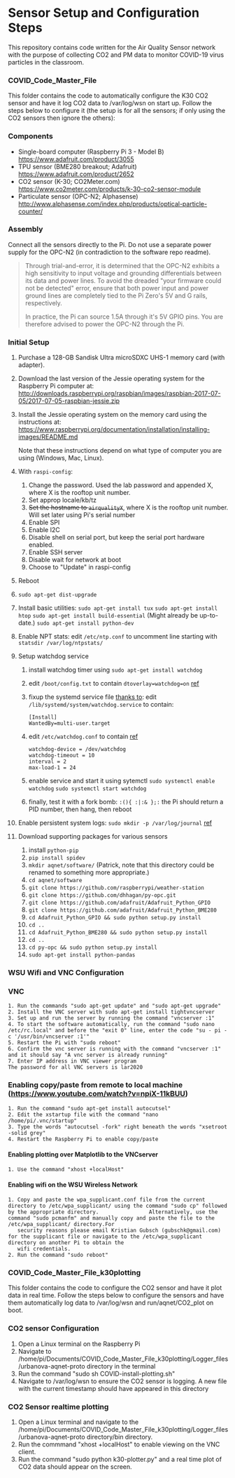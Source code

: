 # Sensor Setup and Configuration Steps
This repository contains code written for the Air Quality Sensor network with the purpose of collecting CO2 and PM data to monitor COVID-19 virus particles in the classroom.

### COVID_Code_Master_File 
This folder contains the code to automatically configure the K30 CO2 sensor and have it log CO2 data to /var/log/wsn on start up. Follow the steps below to configure it (the setup is for all the sensors; if only using the CO2 sensors then ignore the others):

### Components

* Single-board computer (Raspberry Pi 3 - Model B)
    <https://www.adafruit.com/product/3055>
* TPU sensor (BME280 breakout; Adafruit)
    <https://www.adafruit.com/product/2652>
* CO2 sensor (K-30; CO2Meter.com)
    <https://www.co2meter.com/products/k-30-co2-sensor-module>
* Particulate sensor (OPC-N2; Alphasense)
    <http://www.alphasense.com/index.php/products/optical-particle-counter/>

### Assembly

Connect all the sensors directly to the Pi. Do not use a separate power supply
for the OPC-N2 (in contradiction to the software repo readme).

> Through trial-and-error, it is determined that the OPC-N2 exhibits a high
> sensitivity to input voltage and grounding differentials between its data
> and power lines. To avoid the dreaded "your firmware could not be detected"
> error, ensure that both power input and power ground lines are completely
> tied to the Pi Zero's 5V and G rails, respectively. 
>
> In practice, the Pi can source 1.5A through it's 5V GPIO pins. You are
> therefore advised to power the OPC-N2 through the Pi. 

### Initial Setup

1. Purchase a 128-GB Sandisk Ultra microSDXC UHS-1 memory card (with adapter).

2. Download the last version of the Jessie operating system for the Raspberry Pi computer at:
       http://downloads.raspberrypi.org/raspbian/images/raspbian-2017-07-05/2017-07-05-raspbian-jessie.zip

3. Install the Jessie operating system on the memory card using the instructions at:
       https://www.raspberrypi.org/documentation/installation/installing-images/README.md

   Note that these instructions depend on what type of computer you are using (Windows, Mac, Linux).

4. With `raspi-config`:
    1. Change the password. Used the lab password and appended X, where X is the rooftop unit number.
    2. Set approp locale/kb/tz
    3. ~~Set the hostname to `airqualityX`~~, where X is the rooftop unit number. 
            Will set later using Pi's serial number
    4. Enable SPI
    5. Enable I2C
    6. Disable shell on serial port, but keep the serial port hardware enabled.
    7. Enable SSH server
    8. Disable wait for network at boot
    9. Choose to "Update" in raspi-config
5. Reboot
6. `sudo apt-get dist-upgrade`
7. Install basic utilities:
    `sudo apt-get install tux`
    `sudo apt-get install htop`
    `sudo apt-get install build-essential`  (Might already be up-to-date.)
    `sudo apt-get install python-dev`



8. Enable NPT stats: edit `/etc/ntp.conf` to uncomment line starting
    with `statsdir /var/log/ntpstats/`

9. Setup watchdog service
    1. install watchdog timer using `sudo apt-get install watchdog`
    2. edit `/boot/config.txt` to contain `dtoverlay=watchdog=on`
       [ref](https://github.com/raspberrypi/linux/issues/1285#issuecomment-182264729)
    3. fixup the systemd service file [thanks to](https://kd8twg.net/2015/10/30/raspberry-pi-enabling-watchdog-on-raspbian-jessie/):
       edit `/lib/systemd/system/watchdog.service` to contain:

        ```
        [Install]
        WantedBy=multi-user.target
        ```

    4. edit `/etc/watchdog.conf` to contain
       [ref](https://blog.kmp.or.at/watchdog-for-raspberry-pi/)

        ```
        watchdog-device = /dev/watchdog
        watchdog-timeout = 10
        interval = 2
        max-load-1 = 24
        ```

    5. enable service and start it using sytemctl
        `sudo systemctl enable watchdog`
        `sudo systemctl start watchdog`
        
    6. finally, test it with a fork bomb: `:(){ :|:& };:`
       the Pi should return a PID number, then hang, then reboot

10. Enable persistent system logs: `sudo mkdir -p /var/log/journal`
    [ref](https://www.digitalocean.com/community/tutorials/how-to-use-journalctl-to-view-and-manipulate-systemd-logs)

11. Download supporting packages for various sensors
    1. install `python-pip`
    2. `pip install spidev`
    3. `mkdir aqnet/software/`   (Patrick, note that this directory could be renamed to something more appropriate.)
    4. `cd aqnet/software`
    3. `git clone https://github.com/raspberrypi/weather-station`
    4. `git clone https://github.com/dhhagan/py-opc.git`
    5. `git clone https://github.com/adafruit/Adafruit_Python_GPIO`
    6. `git clone https://github.com/adafruit/Adafruit_Python_BME280`
    7. `cd Adafruit_Python_GPIO && sudo python setup.py install`
    8. `cd ..`
    9. `cd Adafruit_Python_BME280 && sudo python setup.py install`
    10. `cd ..`
    11. `cd py-opc && sudo python setup.py install`
    12. `sudo apt-get install python-pandas`
    
    
### WSU Wifi and VNC Configuration

### VNC
	1. Run the commands "sudo apt-get update" and "sudo apt-get upgrade"
	2. Install the VNC server with sudo apt-get install tightvncserver
	3. Set up and run the server by running the command "vncserver :1"
	4. To start the software automatically, run the command "sudo nano /etc/rc.local" and before the "exit 0" line, enter the code "su - pi -c '/usr/bin/vncserver :1'"
	5. Restart the Pi with "sudo reboot"
	6. Confirm the vnc server is running with the command "vncserver :1" and it should say "A vnc server is already running"
	7. Enter IP address in VNC viewer program
	The password for all VNC servers is lar2020

### Enabling copy/paste from remote to local machine (https://www.youtube.com/watch?v=npiX-11kBUU)
	
	1. Run the command "sudo apt-get install autocutsel"
	2. Edit the xstartup file with the command "nano /home/pi/.vnc/startup"
	3. Type the words "autocutsel -fork" right beneath the words "xsetroot -solid grey"
	4. Restart the Raspberry Pi to enable copy/paste

#### Enabling plotting over Matplotlib to the VNCserver 

	1. Use the command "xhost +localHost"
	
#### Enabling wifi on the WSU Wireless Network

	1. Copy and paste the wpa_supplicant.conf file from the current directory to /etc/wpa_supplicant/ using the command "sudo cp" followed by the appropriate directory.                Alternatively, use the command "sudo pcmanfm" and manually copy and paste the file to the /etc/wpa_supplicant/ directory.For 
       security reasons please email Kristian Gubsch (gubschk@gmail.com) for the supplicant file or navigate to the /etc/wpa_supplicant directory on another Pi to obtain the 
       wifi credentials.
	2. Run the command "sudo reboot" 

### COVID_Code_Master_File_k30plotting
This folder contains the code to configure the CO2 sensor and have it plot data in real time. Follow the steps below to configure the sensors and have them automatically log data to /var/log/wsn and run/aqnet/CO2_plot on boot.

### CO2 sensor Configuration
1. Open a Linux terminal on the Raspberry Pi
2. Navigate to /home/pi/Documents/COVID_Code_Master_File_k30plotting/Logger_files/urbanova-aqnet-proto directory in the terminal
3. Run the command "sudo sh COVID-install-plotting.sh"
4. Navigate to /var/log/wsn to ensure the CO2 sensor is logging. A new file with the current timestamp should have appeared in this directory

### CO2 Sensor realtime plotting
1. Open a Linux terminal and navigate to the /home/pi/Documents/COVID_Code_Master_File_k30plotting/Logger_files/urbanova-aqnet-proto directory/bin directory. 
2. Run the commmand "xhost +localHost" to enable viewing on the VNC client.
3. Run the command "sudo python k30-plotter.py" and a real time plot of CO2 data should appear on the screen.


